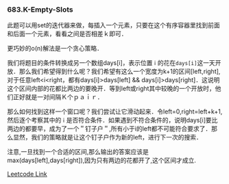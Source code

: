 ### 683.K-Empty-Slots

此题可以用set的迭代器来做，每插入一个元素，只要在这个有序容器里找到前面和后面一个元素，看看之间是否相差ｋ即可．

更巧妙的o(n)解法是一个贪心策略．

我们将题目的条件转换成另一个数组days[i]，表示位置```ｉ```的花在```days[i]```这一天开放．那么我们希望得到什么呢？我们希望有这么一个宽度为k+1的区间[left,right],对于任意left<i<right，都有days[i]>days[left] && days[i]>days[right]．这说明这个区间内部的花都比两边的要晚开．等到left或right其中较晚的一个开放时，他们正好就是一对间隔Ｋ个ｐａｉｒ．

那么如何找到这样一个窗口呢？我们尝试让它滑动起来．令left=0,right=left+k+1,然后逐个考察其中的```ｉ```是否符合条件．如果遇到不符合条件的，说明days[i]要比两边的都要早，成为了一个＂钉子户＂,所有小于i的left都不可能符合要求了．那么显然，我们的策略就是让这个钉子户作为新的left，进行下一次的搜索．

注意,一旦找到一个合适的区间,那么输出的答案应该是max(days[left],days[right]),因为只有两边的花都开了,这个区间才成立.


[Leetcode Link](https://leetcode.com/problems/k-empty-slots)
